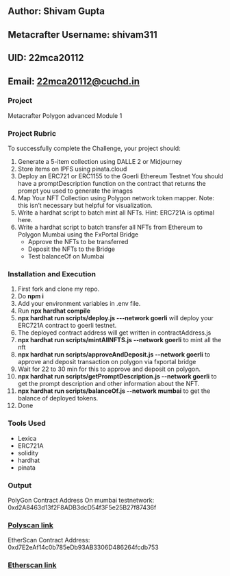 ## Author: Shivam Gupta
## Metacrafter Username: shivam311
## UID: 22mca20112
## Email: 22mca20112@cuchd.in


### Project
Metacrafter Polygon advanced Module 1
### Project Rubric
To successfully complete the Challenge, your project should:

1. Generate a 5-item collection using DALLE 2 or Midjourney
2. Store items on IPFS using pinata.cloud
3. Deploy an ERC721 or ERC1155 to the Goerli Ethereum Testnet
      You should have a promptDescription function on the contract that returns the prompt you used to generate the images
4. Map Your NFT Collection using Polygon network token mapper. Note: this isn’t necessary but helpful for visualization.
5. Write a hardhat script to batch mint all NFTs. Hint: ERC721A is optimal here.
6. Write a hardhat script to batch transfer all NFTs from Ethereum to Polygon Mumbai using the FxPortal Bridge
      * Approve the NFTs to be transferred
      * Deposit the NFTs to the Bridge
      * Test balanceOf on Mumbai

### Installation and Execution
  1. First fork and clone my repo.
  2. Do **npm i**
  3. Add your environment variables in .env file.
  4. Run **npx hardhat compile**
  5. **npx hardhat run scripts/deploy.js ---network goerli** will deploy your ERC721A contract to goerli testnet.
  6. The deployed contract address will get written in contractAddress.js
  7. **npx hardhat run scripts/mintAllNFTS.js --network goerli** to mint all the nft
  8. **npx hardhat run scripts/approveAndDeposit.js --network goerli** to approve and deposit transaction on polygon via fxportal bridge
  9. Wait for 22 to 30 min for this to approve and deposit on polygon.
  10. **npx hardhat run scripts/getPromptDescription.js --network goerli** to get the prompt description and other information about the NFT.
  11. **npx hardhat run scripts/balanceOf.js --network mumbai** to get the balance of deployed tokens.
  12. Done

### Tools Used  
  * Lexica
  * ERC721A
  * solidity
  * hardhat
  * pinata

### Output

PolyGon Contract Address On mumbai testnetwork: 0xd2A8463d13f2F8ADB3dcD54f3F5e25B27f87436f
### [Polyscan link](https://mumbai.polygonscan.com/token/0xd2A8463d13f2F8ADB3dcD54f3F5e25B27f87436f)
EtherScan Contract Address: 0xd7E2eAf14c0b785eDb93AB3306D486264fcdb753
### [Etherscan link](https://goerli.etherscan.io/address/0xd7E2eAf14c0b785eDb93AB3306D486264fcdb753)




